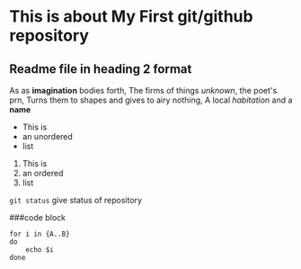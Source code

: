 # This is about My First git/github repository

## Readme file in heading 2 format

As as **imagination** bodies forth,
The firms of things *unknown*, the poet's prn,
Turns them to shapes and gives to airy nothing,
A local *habitation* and a **name**

- This is
- an unordered
- list

1. This is
2. an ordered 
3. list

`git status` give status of repository

###code block
```
for i in {A..B}
do
	echo $i
done

```
